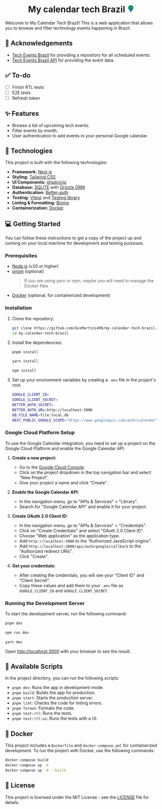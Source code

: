 <div>
    <h1 align='center'>
        My calendar tech Brazil
        <img alt="pin" src="./src/app/icon.png" width='24' height='24' />
    </h1>
</div>

Welcome to My Calendar Tech Brazil! This is a web application that allows you to browse and filter technology events happening in Brazil.

## 🙏 Acknowledgements

*   [Tech Events Brazil](https://github.com/agenda-tech-brasil/agenda-tech-brasil) for providing a repository for all scheduled events.
*   [Tech Events Brazil API](https://raw.githubusercontent.com/agenda-tech-brasil/agenda-tech-brasil/main/src/db/database.json) for providing the event data.

## ✅ To-do
- [ ] Finish RTL tests
- [ ] E2E tests
- [ ] Refresh token

## ✨ Features

*   Browse a list of upcoming tech events.
*   Filter events by month.
*   User authentication to add events in your personal Google calendar.

## 🚀 Technologies

This project is built with the following technologies:

*   **Framework:** [Next.js](https://nextjs.org/)
*   **Styling:** [Tailwind CSS](https://tailwindcss.com/)
*   **UI Components:** [shadcn/ui](https://ui.shadcn.com/)
*   **Database:** [SQLITE](https://sqlite.org/) with [Drizzle ORM](https://orm.drizzle.team/)
*   **Authentication:** [Better-auth](https://www.better-auth.com/)
*   **Testing:** [Vitest](https://vitest.dev/) and [Testing library](https://testing-library.com/)
*   **Linting & Formatting:** [Biome](https://biomejs.dev/)
*   **Containerization:** [Docker](https://www.docker.com/)

## 💻 Getting Started

You can follow these instructions to get a copy of the project up and running on your local machine for development and testing purposes.

### Prerequisites

*   [Node.js](https://nodejs.org/) (v20 or higher)
*   [pnpm](https://pnpm.io/) (optional)
    > If you are using yarn or npm, maybe you will need to manage the Docker files
*   [Docker](https://www.docker.com/) (optional, for containerized development)

### Installation

1.  Clone the repository:

    ```bash
    git clone https://github.com/GusMartins499/my-calendar-tech-brazil.git
    cd my-calendar-tech-brazil
    ```

2.  Install the dependencies:

    ```bash
    pnpm install
    ```
    ```bash
    yarn install
    ```
    ```bash
    npm install
    ```

3.  Set up your environment variables by creating a `.env` file in the project's root.
    ```bash
    GOOGLE_CLIENT_ID=
    GOOGLE_CLIENT_SECRET=
    BETTER_AUTH_SECRET=
    BETTER_AUTH_URL=http://localhost:3000
    DB_FILE_NAME=file:local.db
    NEXT_PUBLIC_GOOGLE_SCOPE="https://www.googleapis.com/auth/calendar"
    ```

### Google Cloud Platform Setup

To use the Google Calendar integration, you need to set up a project on the Google Cloud Platform and enable the Google Calendar API.

1.  **Create a new project:**
    *   Go to the [Google Cloud Console](https://console.cloud.google.com/).
    *   Click on the project dropdown in the top navigation bar and select "New Project".
    *   Give your project a name and click "Create".

2.  **Enable the Google Calendar API:**
    *   In the navigation menu, go to "APIs & Services" > "Library".
    *   Search for "Google Calendar API" and enable it for your project.

3.  **Create OAuth 2.0 Client ID:**
    *   In the navigation menu, go to "APIs & Services" > "Credentials".
    *   Click on "Create Credentials" and select "OAuth 2.0 Client ID".
    *   Choose "Web application" as the application type.
    *   Add `http://localhost:3000` to the "Authorized JavaScript origins".
    *   Add `http://localhost:3000/api/auth/google/callback` to the "Authorized redirect URIs".
    *   Click "Create".

4.  **Get your credentials:**
    *   After creating the credentials, you will see your "Client ID" and "Client Secret".
    *   Copy these values and add them to your `.env` file as `GOOGLE_CLIENT_ID` and `GOOGLE_CLIENT_SECRET`.

### Running the Development Server

To start the development server, run the following command:

```bash
pnpm dev
```
```bash
npm run dev
```
```bash
yarn dev
```

Open [http://localhost:3000](http://localhost:3000) with your browser to see the result.

## 📜 Available Scripts

In the project directory, you can run the following scripts:

*   `pnpm dev`: Runs the app in development mode.
*   `pnpm build`: Builds the app for production.
*   `pnpm start`: Starts the production server.
*   `pnpm lint`: Checks the code for linting errors.
*   `pnpm format`: Formats the code.
*   `pnpm test:rtl`: Runs the tests.
*   `pnpm test:rtl:ui`: Runs the tests with a UI.

## 🐳 Docker

This project includes a `Dockerfile` and `docker-compose.yml` for containerized development. To run the project with Docker, use the following commands:

```bash
docker-compose build
docker-compose up -d
docker-compose up -d --build
```

## 📄 License

This project is licensed under the MIT License - see the [LICENSE](./LICENSE) file for details.
